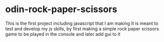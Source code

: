 # odin-rock-paper-scissors
This is the first project including javascript that I am making
It is meant to test and develop my js skills, by first making a simple rock paper scissors game to be played in the console and later add gui to it